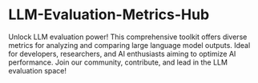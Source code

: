 # LLM-Evaluation-Metrics-Hub
Unlock LLM evaluation power! This comprehensive toolkit offers diverse metrics for analyzing and comparing large language model outputs. Ideal for developers, researchers, and AI enthusiasts aiming to optimize AI performance. Join our community, contribute, and lead in the LLM evaluation space!
